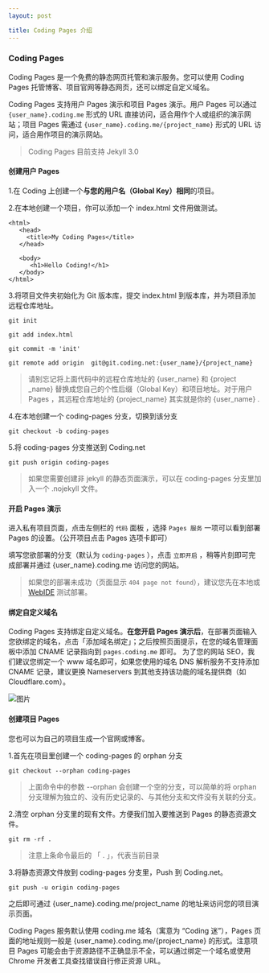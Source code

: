 ```yaml
---
layout: post

title: Coding Pages 介绍
---
```


### Coding Pages 

Coding Pages 是一个免费的静态网页托管和演示服务。您可以使用 Coding Pages 托管博客、项目官网等静态网页，还可以绑定自定义域名。

Coding Pages 支持用户 Pages 演示和项目 Pages 演示。用户 Pages 可以通过 `{user_name}.coding.me` 形式的 URL 直接访问，适合用作个人或组织的演示网站；项目 Pages 需通过 `{user_name}.coding.me/{project_name}` 形式的 URL 访问，适合用作项目的演示网站。

> Coding Pages 目前支持 Jekyll 3.0

#### 创建用户 Pages

1.在 Coding 上创建一个**与您的用户名（Global Key）相同**的项目。

2.在本地创建一个项目，你可以添加一个 index.html 文件用做测试。

```
<html>
   <head>
     <title>My Coding Pages</title>
   </head>

   <body>
      <h1>Hello Coding!</h1>
   </body>
</html>
```

3.将项目文件夹初始化为 Git 版本库，提交 index.html 到版本库，并为项目添加远程仓库地址。

```
git init

git add index.html

git commit -m 'init'

git remote add origin  git@git.coding.net:{user_name}/{project_name}
```

> 请别忘记将上面代码中的远程仓库地址的 {user_name} 和 {project _name} 替换成您自己的个性后缀（Global Key）和项目地址。对于用户 Pages ，其远程仓库地址的 {project_name} 其实就是你的 {user_name} .

4.在本地创建一个 coding-pages 分支，切换到该分支

```
git checkout -b coding-pages
```

5.将 coding-pages 分支推送到 Coding.net

```
git push origin coding-pages
```

> 如果您需要创建非 jekyll 的静态页面演示，可以在 coding-pages 分支里加入一个 .nojekyll 文件。

#### 开启 Pages 演示

进入私有项目页面，点击左侧栏的 `代码` 面板 ，选择 `Pages 服务` 一项可以看到部署 Pages 的设置。（公开项目点击 Pages 选项卡即可）

填写您欲部署的分支（默认为 `coding-pages` ），点击 `立即开启` ，稍等片刻即可完成部署并通过 {user_name}.coding.me 访问您的网站。

> 如果您的部署未成功（页面显示 `404 page not found`），建议您先在本地或 [WebIDE](https://ide.coding.net) 测试部署。

#### 绑定自定义域名

Coding Pages 支持绑定自定义域名。**在您开启 Pages 演示后**，在部署页面输入您欲绑定的域名，点击「添加域名绑定」；之后按照页面提示，在您的域名管理面板中添加 CNAME 记录指向到 `pages.coding.me` 即可。
为了您的网站 SEO，我们建议您绑定一个 www 域名即可，如果您使用的域名 DNS 解析服务不支持添加 CNAME 记录，建议更换 Nameservers 到其他支持该功能的域名提供商（如 Cloudflare.com）。

 ![图片](https://dn-coding-net-production-pp.qbox.me/797eff38-40e8-4ec8-a74c-b8a89246009d.png) 

#### 创建项目 Pages

您也可以为自己的项目生成一个官网或博客。

1.首先在项目里创建一个  coding-pages 的 orphan 分支
```
git checkout --orphan coding-pages
```
>上面命令中的参数 --orphan 会创建一个空的分支，可以简单的将 orphan 分支理解为独立的、没有历史记录的、与其他分支和文件没有关联的分支。

2.清空 orphan 分支里的现有文件。方便我们加入要推送到 Pages 的静态资源文件。
```
git rm -rf .
```
> 注意上条命令最后的 「 . 」，代表当前目录

3.将静态资源文件放到 coding-pages 分支里，Push 到 Coding.net。
```
git push -u origin coding-pages
```
之后即可通过 {user_name}.coding.me/project_name 的地址来访问您的项目演示页面。

Coding Pages 服务默认使用 coding.me 域名（寓意为 “Coding 迷”），Pages 页面的地址规则一般是 {user_name}.coding.me/{project_name} 的形式。注意项目 Pages 可能会由于资源路径不正确显示不全，可以通过绑定一个域名或使用 Chrome 开发者工具查找错误自行修正资源 URL。
